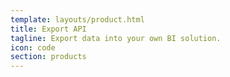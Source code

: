 ```yaml
---
template: layouts/product.html
title: Export API
tagline: Export data into your own BI solution.
icon: code
section: products
---
```



